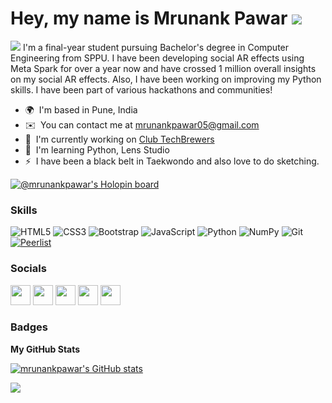 Hey, my name is Mrunank Pawar ![](https://user-images.githubusercontent.com/18350557/176309783-0785949b-9127-417c-8b55-ab5a4333674e.gif)
=====================================================================================================================================
![](https://pbs.twimg.com/profile_banners/1134119948089942017/1652273901/1500x500)
I'm a final-year student pursuing Bachelor's degree in Computer Engineering from SPPU. I have been developing social AR effects using Meta Spark for over a year now and have crossed 1 million overall insights on my social AR effects. Also, I have been working on improving my Python skills. I have been part of various hackathons and communities!

* 🌍  I'm based in Pune, India
* ✉️  You can contact me at [mrunankpawar05@gmail.com](mailto:mrunankpawar05@gmail.com)
* 🚀  I'm currently working on [Club TechBrewers](http://techbrewers.hackclub.com)
* 🧠  I'm learning Python, Lens Studio
* ⚡  I have been a black belt in Taekwondo and also love to do sketching.

[![@mrunankpawar's Holopin board](https://holopin.me/mrunankpawar)](https://holopin.io/@mrunankpawar)

### Skills


<p align="left"> 

![HTML5](https://img.shields.io/badge/html5-%23E34F26.svg?style=for-the-badge&logo=html5&logoColor=white)
![CSS3](https://img.shields.io/badge/css3-%231572B6.svg?style=for-the-badge&logo=css3&logoColor=white)
![Bootstrap](https://img.shields.io/badge/bootstrap-%23563D7C.svg?style=for-the-badge&logo=bootstrap&logoColor=white)
![JavaScript](https://img.shields.io/badge/javascript-%23323330.svg?style=for-the-badge&logo=javascript&logoColor=%23F7DF1E)
![Python](https://img.shields.io/badge/python-3670A0?style=for-the-badge&logo=python&logoColor=ffdd54)
![NumPy](https://img.shields.io/badge/numpy-%23013243.svg?style=for-the-badge&logo=numpy&logoColor=white)
![Git](https://img.shields.io/badge/git-%23F05033.svg?style=for-the-badge&logo=git&logoColor=white)
[![Peerlist](https://github-readme-badge.peerlist.io/api/mrunank)](https://peerlist.io/mrunank)

</p>



### Socials

<p align="left"> <a href="https://www.dev.to/mrunankpawar" target="_blank" rel="noreferrer"><img src="https://raw.githubusercontent.com/danielcranney/readme-generator/main/public/icons/socials/devdotto-dark.svg" width="32" height="32" /></a> <a href="https://www.github.com/mrunankpawar" target="_blank" rel="noreferrer"><img src="https://raw.githubusercontent.com/danielcranney/readme-generator/main/public/icons/socials/github-dark.svg" width="32" height="32" /></a> <a href="http://www.instagram.com/mrunank_pawar" target="_blank" rel="noreferrer"><img src="https://raw.githubusercontent.com/danielcranney/readme-generator/main/public/icons/socials/instagram.svg" width="32" height="32" /></a> <a href="https://www.linkedin.com/in/mrunankpawar" target="_blank" rel="noreferrer"><img src="https://raw.githubusercontent.com/danielcranney/readme-generator/main/public/icons/socials/linkedin.svg" width="32" height="32" /></a> <a href="https://www.twitter.com/MrunankPawar" target="_blank" rel="noreferrer"><img src="https://raw.githubusercontent.com/danielcranney/readme-generator/main/public/icons/socials/twitter.svg" width="32" height="32" /></a></p>

### Badges

<b>My GitHub Stats</b>

<a href="http://www.github.com/mrunankpawar"><img src="https://github-readme-stats.vercel.app/api?username=mrunankpawar&show_icons=true&hide=&count_private=true&title_color=0891b2&text_color=ffffff&icon_color=0891b2&bg_color=1c1917&hide_border=true&show_icons=true" alt="mrunankpawar's GitHub stats" /></a>

<a href="http://www.github.com/mrunankpawar"><img src="https://github-readme-streak-stats.herokuapp.com/?user=mrunankpawar&stroke=ffffff&background=1c1917&ring=0891b2&fire=0891b2&currStreakNum=ffffff&currStreakLabel=0891b2&sideNums=ffffff&sideLabels=ffffff&dates=ffffff&hide_border=true" /></a>

